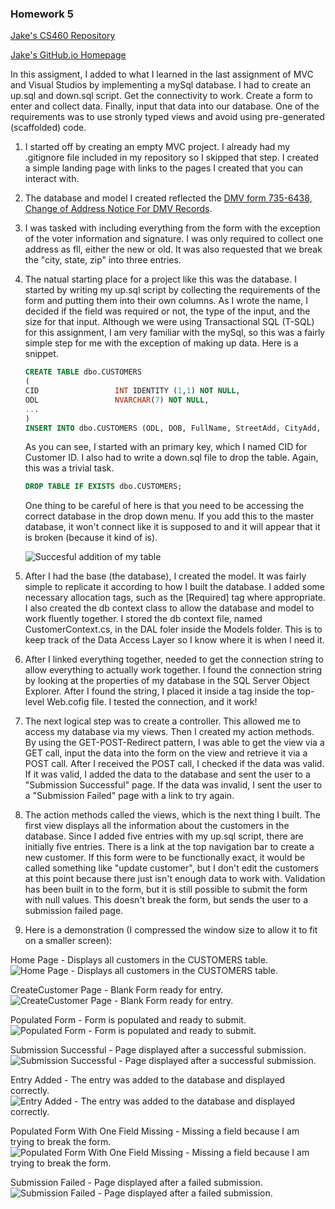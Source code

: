 ### Homework 5

[Jake's CS460 Repository](https://github.com/jthatfield15/cs460/)

[Jake's GitHub.io Homepage](https://jthatfield15.github.io/cs460/)

In this assigment, I added to what I learned in the last assignment of MVC and Visual Studios by implementing
a mySql database. I had to create an up.sql and down.sql script. Get the connectivity to work. Create a form to 
enter and collect data. Finally, input that data into our database. One of the requirements was to use stronly typed views
and avoid using pre-generated (scaffolded) code.

1. I started off by creating an empty MVC project. I already had my .gitignore file included in my repository so I skipped
that step. I created a simple landing page with links to the pages I created that you can interact with. 

2. The database and model I created reflected the [DMV form 735-6438, Change of Address Notice For DMV Records](http://www.oregon.gov/ODOT/Forms/DMV/6438fill.pdf). 

3. I was tasked with including everything from the form with the exception of the voter information and signature. I was only
required to collect one address as fll, either the new or old. It was also requested that we break the "city, state, zip"
into three entries.

4. The natual starting place for a project like this was the database. I started by writing my up.sql script by collecting 
the requirements of the form and putting them into their own columns. As I wrote the name, I decided if the field was required
or not, the type of the input, and the size for that input. Although we were using Transactional SQL (T-SQL) for this assignment,
I am very familiar with the mySql, so this was a fairly simple step for me with the exception of making up data. Here is a snippet.

	```sql
    CREATE TABLE dbo.CUSTOMERS
    (
	CID					INT IDENTITY (1,1) NOT NULL,
	ODL					NVARCHAR(7) NOT NULL,
	...
    )
    INSERT INTO dbo.CUSTOMERS (ODL, DOB, FullName, StreetAdd, CityAdd, StateAdd, ZipAdd, CountyAdd, DateSigned) VALUES
    ```
    
    As you can see, I started with an primary key, which I named CID for Customer ID. I also had to write a down.sql file to drop the table. Again, this was a trivial task.
    
    ```sql
    DROP TABLE IF EXISTS dbo.CUSTOMERS;
    ```
    One thing to be careful of here is that you need to be accessing the correct database in the drop down menu. If you add this
    to the master database, it won't connect like it is supposed to and it will appear that it is broken (because it kind of is).
    
    ![Succesful addition of my table](https://jthatfield15.github.io/cs460/hw5/4-1.JPG)
    
5. After I had the base (the database), I created the model. It was fairly simple to replicate it according to how I built the database.
I added some necessary allocation tags, such as the [Required] tag where appropriate. I also created the db context class 
to allow the database and model to work fluently together. I stored the db context file, named CustomerContext.cs, in the DAL foler inside
the Models folder. This is to keep track of the Data Access Layer so I know where it is when I need it.

6. After I linked everything together, needed to get the connection string to allow everything to actually work together. I found the 
connection string by looking at the properties of my database in the SQL Server Object Explorer. After I found the string, I placed it 
inside a <ConnectionString> tag inside the top-level Web.cofig file. I tested the connection, and it work!

7. The next logical step was to create a controller. This allowed me to access my database via my views. Then I created my action methods.
By using the GET-POST-Redirect pattern, I was able to get the view via a GET call, input the data into the form on the view and retrieve 
it via a POST call. After I received the POST call, I checked if the data was valid. If it was valid, I added the data to the database and sent
the user to a "Submission Successful" page. If the data was invalid, I sent the user to a "Submission Failed" page with a link to try again.

8. The action methods called the views, which is the next thing I built. The first view displays all the information about the
customers in the database. Since I added five entries with my up.sql script, there are initially five entries. There is a link at the top
navigation bar to create a new customer. If this form were to be functionally exact, it would be called something like "update customer",
but I don't edit the customers at this point because there just isn't enough data to work with. Validation has been built in to the form, but
it is still possible to submit the form with null values. This doesn't break the form, but sends the user to a submission failed page. 

9. Here is a demonstration (I compressed the window size to allow it to fit on a smaller screen):

Home Page - Displays all customers in the CUSTOMERS table.
![Home Page - Displays all customers in the CUSTOMERS table.](https://jthatfield15.github.io/cs460/hw5/9-1.JPG)

CreateCustomer Page - Blank Form ready for entry.
![CreateCustomer Page - Blank Form ready for entry.](https://jthatfield15.github.io/cs460/hw5/9-2.JPG)

Populated Form - Form is populated and ready to submit.
![Populated Form - Form is populated and ready to submit.](https://jthatfield15.github.io/cs460/hw5/9-3.JPG)

Submission Successful - Page displayed after a successful submission.
![Submission Successful - Page displayed after a successful submission.](https://jthatfield15.github.io/cs460/hw5/9-4.JPG)

Entry Added - The entry was added to the database and displayed correctly.
![Entry Added - The entry was added to the database and displayed correctly.](https://jthatfield15.github.io/cs460/hw5/9-5.JPG)

Populated Form With One Field Missing - Missing a field because I am trying to break the form.
![Populated Form With One Field Missing - Missing a field because I am trying to break the form.](https://jthatfield15.github.io/cs460/hw5/9-6.JPG)

Submission Failed - Page displayed after a failed submission.
![Submission Failed - Page displayed after a failed submission.](https://jthatfield15.github.io/cs460/hw5/9-7.JPG)